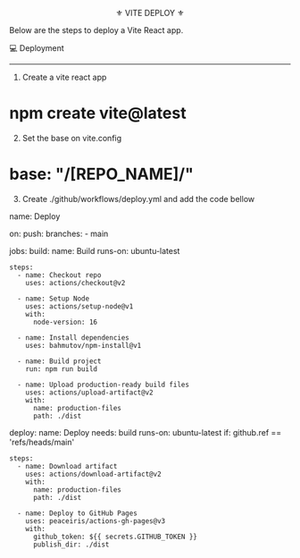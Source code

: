 <p align="center">⚜️ VITE DEPLOY ⚜️</p>

Below are the steps to deploy a Vite React app.

💻 Deployment
<hr>

01. Create a vite react app

<div className="p-10 bg-slate-300">
        <h1>npm create vite@latest</h1>
</div>

02. Set the base on vite.config

<div className="p-10 bg-slate-300">
        <h1>base: "/[REPO_NAME]/"</h1>
</div>

03. Create ./github/workflows/deploy.yml and add the code bellow

name: Deploy

on:
  push:
    branches:
      - main

jobs:
  build:
    name: Build
    runs-on: ubuntu-latest

    steps:
      - name: Checkout repo
        uses: actions/checkout@v2

      - name: Setup Node
        uses: actions/setup-node@v1
        with:
          node-version: 16

      - name: Install dependencies
        uses: bahmutov/npm-install@v1

      - name: Build project
        run: npm run build

      - name: Upload production-ready build files
        uses: actions/upload-artifact@v2
        with:
          name: production-files
          path: ./dist

  deploy:
    name: Deploy
    needs: build
    runs-on: ubuntu-latest
    if: github.ref == 'refs/heads/main'

    steps:
      - name: Download artifact
        uses: actions/download-artifact@v2
        with:
          name: production-files
          path: ./dist

      - name: Deploy to GitHub Pages
        uses: peaceiris/actions-gh-pages@v3
        with:
          github_token: ${{ secrets.GITHUB_TOKEN }}
          publish_dir: ./dist

